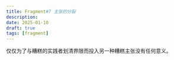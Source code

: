 ```yaml
---
title: Fragment#7 主张的分裂
description: 
date: 2025-01-10
draft: true 
tags: [fragment] 
---
```

仅仅为了与糟糕的实践者划清界限而投入另一种糟糕主张没有任何意义。
